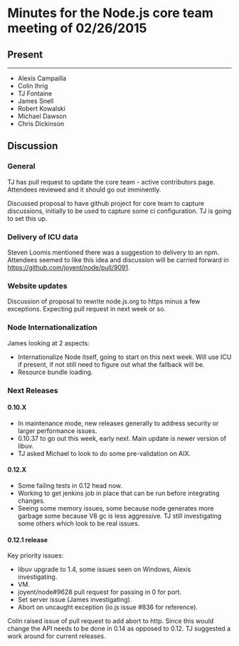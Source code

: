 # Minutes for the Node.js core team meeting of 02/26/2015

## Present
-----
- Alexis Campailla
- Colin Ihrig
- TJ Fontaine
- James Snell
- Robert Kowalski
- Michael Dawson
- Chris Dickinson

## Discussion

### General

TJ has pull request to update the core team - active contributors page.
Attendees reviewed and it should go out imminently.

Discussed proposal to have github project for core team to capture
discussions, initially to be used to capture some ci configuration. TJ is
going to set this up.

### Delivery of ICU data

Steven Loomis mentioned there was a suggestion to delivery to an npm.
Attendees seemed to like this idea and discussion will be carried forward in
https://github.com/joyent/node/pull/9091.

### Website updates

Discussion of proposal to rewrite node.js.org to https minus a few exceptions.
Expecting pull request in next week or so.

### Node Internationalization

James looking at 2 aspects:

* Internationalize Node itself, going to start on this next week.  Will use ICU
if present, if not still need to figure out what the fallback will be.
* Resource bundle loading.


### Next Releases

#### 0.10.X

* In maintenance mode, new releases generally to  address security or larger
performance issues.
* 0.10.37 to go out this week, early next.  Main update is newer version of
libuv.
* TJ asked Michael to look to do some pre-validation on AIX.

#### 0.12.X

* Some failing tests in 0.12 head now.
* Working to get jenkins job in place that can be run before integrating
changes.
* Seeing some memory issues, some because node generates more garbage some
because V8 gc is less aggressive. TJ still investigating some others which
look to be real issues.

#### 0.12.1 release

Key priority issues:

* libuv upgrade to 1.4, some issues seen on Windows, Alexis investigating.
* VM.
* joyent/node#9628 pull request for passing in 0 for port.
* Set server issue (James investigating).
* Abort on uncaught exception (io.js issue #836 for reference).

Colin raised issue of pull request to add abort to http.
Since this would change the API needs to be done in 0.14 as opposed to 0.12.
TJ suggested a work around for current releases.
